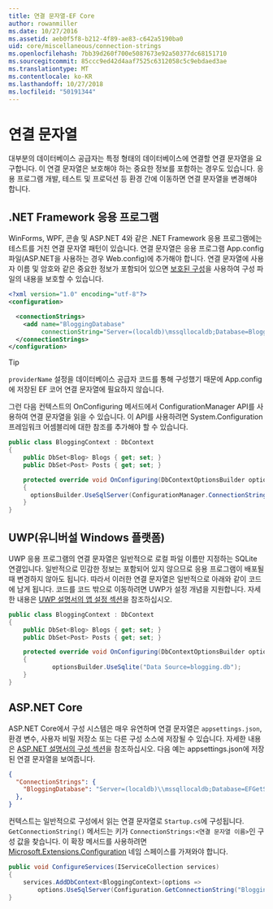 ```yaml
---
title: 연결 문자열-EF Core
author: rowanmiller
ms.date: 10/27/2016
ms.assetid: aeb0f5f8-b212-4f89-ae83-c642a5190ba0
uid: core/miscellaneous/connection-strings
ms.openlocfilehash: 7bb39d260f700e5087673e92a50377dc68151710
ms.sourcegitcommit: 85ccc9ed42d4aaf7525c6312058c5c9ebdaed3ae
ms.translationtype: MT
ms.contentlocale: ko-KR
ms.lasthandoff: 10/27/2018
ms.locfileid: "50191344"
---
```

# <a name="connection-strings"></a>연결 문자열

대부분의 데이터베이스 공급자는 특정 형태의 데이터베이스에 연결할 연결 문자열을 요구합니다. 이 연결 문자열은 보호해야 하는 중요한 정보를 포함하는 경우도 있습니다. 응용 프로그램 개발, 테스트 및 프로덕션 등 환경 간에 이동하면 연결 문자열을 변경해야 합니다.

## <a name="net-framework-applications"></a>.NET Framework 응용 프로그램

WinForms, WPF, 콘솔 및 ASP.NET 4와 같은 .NET Framework 응용 프로그램에는 테스트를 거친 연결 문자열 패턴이 있습니다. 연결 문자열은 응용 프로그램 App.config 파일(ASP.NET을 사용하는 경우 Web.config)에 추가해야 합니다. 연결 문자열에 사용자 이름 및 암호와 같은 중요한 정보가 포함되어 있으면 [보호된 구성](https://docs.microsoft.com/dotnet/framework/data/adonet/connection-strings-and-configuration-files#encrypting-configuration-file-sections-using-protected-configuration)을 사용하여 구성 파일의 내용을 보호할 수 있습니다.

``` xml
<?xml version="1.0" encoding="utf-8"?>
<configuration>

  <connectionStrings>
    <add name="BloggingDatabase"
         connectionString="Server=(localdb)\mssqllocaldb;Database=Blogging;Trusted_Connection=True;" />
  </connectionStrings>
</configuration>
```

> [!TIP]  
> `providerName` 설정을 데이터베이스 공급자 코드를 통해 구성했기 때문에 App.config에 저장된 EF 코어 연결 문자열에 필요하지 않습니다.

그런 다음 컨텍스트의 OnConfiguring 메서드에서 ConfigurationManager API를 사용하여 연결 문자열을 읽을 수 있습니다. 이 API를 사용하려면 System.Configuration 프레임워크 어셈블리에 대한 참조를 추가해야 할 수 있습니다.

``` csharp
public class BloggingContext : DbContext
{
    public DbSet<Blog> Blogs { get; set; }
    public DbSet<Post> Posts { get; set; }

    protected override void OnConfiguring(DbContextOptionsBuilder optionsBuilder)
    {
      optionsBuilder.UseSqlServer(ConfigurationManager.ConnectionStrings["BloggingDatabase"].ConnectionString);
    }
}
```

## <a name="universal-windows-platform-uwp"></a>UWP(유니버설 Windows 플랫폼)

UWP 응용 프로그램의 연결 문자열은 일반적으로 로컬 파일 이름만 지정하는 SQLite 연결입니다. 일반적으로 민감한 정보는 포함되어 있지 않으므로 응용 프로그램이 배포될 때 변경하지 않아도 됩니다. 따라서 이러한 연결 문자열은 일반적으로 아래와 같이 코드에 남게 됩니다. 코드를 코드 밖으로 이동하려면 UWP가 설정 개념을 지원합니다. 자세한 내용은 [UWP 설명서의 앱 설정 섹션](https://docs.microsoft.com/windows/uwp/app-settings/store-and-retrieve-app-data)을 참조하십시오.

``` csharp
public class BloggingContext : DbContext
{
    public DbSet<Blog> Blogs { get; set; }
    public DbSet<Post> Posts { get; set; }

    protected override void OnConfiguring(DbContextOptionsBuilder optionsBuilder)
    {
            optionsBuilder.UseSqlite("Data Source=blogging.db");
    }
}
```

## <a name="aspnet-core"></a>ASP.NET Core

ASP.NET Core에서 구성 시스템은 매우 유연하며 연결 문자열은 `appsettings.json`, 환경 변수, 사용자 비밀 저장소 또는 다른 구성 소스에 저장될 수 있습니다. 자세한 내용은 [ASP.NET 설명서의 구성 섹션](https://docs.asp.net/en/latest/fundamentals/configuration.html)을 참조하십시오. 다음 예는 appsettings.json에 저장된 연결 문자열을 보여줍니다.

``` json
{
  "ConnectionStrings": {
    "BloggingDatabase": "Server=(localdb)\\mssqllocaldb;Database=EFGetStarted.ConsoleApp.NewDb;Trusted_Connection=True;"
  },
}
```

컨텍스트는 일반적으로 구성에서 읽는 연결 문자열로 `Startup.cs`에 구성됩니다. `GetConnectionString()` 메서드는 키가 `ConnectionStrings:<연결 문자열 이름>`인 구성 값을 찾습니다. 이 확장 메서드를 사용하려면 [Microsoft.Extensions.Configuration](https://docs.microsoft.com/dotnet/api/microsoft.extensions.configuration) 네임 스페이스를 가져와야 합니다.

``` csharp
public void ConfigureServices(IServiceCollection services)
{
    services.AddDbContext<BloggingContext>(options =>
        options.UseSqlServer(Configuration.GetConnectionString("BloggingDatabase")));
}
```

